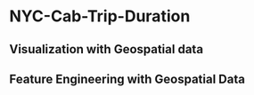 # NYC-Cab-Trip-Duration
## Visualization with Geospatial data
## Feature Engineering with Geospatial Data

